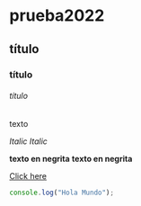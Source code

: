 # prueba2022
## título
### título
###### título
texto

*Italic*
_Italic_

**texto en negrita**
__texto en negrita__

[Click here](http://github.com)

```javascript
console.log("Hola Mundo");
```

